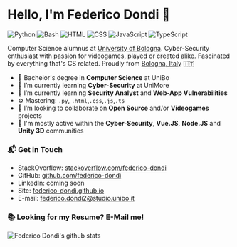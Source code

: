 # Hello, I'm Federico Dondi 👋

![Python](https://img.shields.io/badge/Python-Intermediate-yellow)
![Bash](https://img.shields.io/badge/Bash-Intermediate-black)
![HTML](https://img.shields.io/badge/HTML-Expert-orange)
![CSS](https://img.shields.io/badge/CSS-Expert-blue)
![JavaScript](https://img.shields.io/badge/JavaScript-Expert-yellow)
![TypeScript](https://img.shields.io/badge/TypeScript-Intermediate-lightgrey)

Computer Science alumnus at [University of Bologna](https://www.unibo.it/en). Cyber-Security enthusiast with passion for videogames, played or created alike. Fascinated by everything that's CS related. Proudly from [Bologna, Italy](https://g.page/Due-Torri-Bologna?share) 🇮🇹

- 🔭 Bachelor's degree in **Computer Science** at UniBo
- 🌱 I’m currently learning **Cyber-Security** at UniMore
- 🌱 I’m currently learning **Security Analyst** and **Web-App Vulnerabilities**
- ⚙️ Mastering: `.py`, `.html`,`.css`,`.js`,`.ts`
- 👯 I’m looking to collaborate on **Open Source** and/or **Videogames** projects
- 💬 I'm mostly active within the **Cyber-Security**, **Vue.JS**, **Node.JS** and **Unity 3D** communities

### 📬 Get in Touch

- StackOverflow: [stackoverflow.com/federico-dondi][stackoverflow]
- GitHub: [github.com/federico-dondi][github]
- LinkedIn: coming soon
- Site: [federico-dondi.github.io][site]
- E-mail: federico.dondi2@studio.unibo.it

### 📚 Looking for my Resume? E-Mail me!

![Federico Dondi's github stats](https://github-readme-stats.vercel.app/api?username=federico-dondi&show_icons=true&hide_border=true)

[stackoverflow]: https://stackoverflow.com/users/13278024/federico-dondi
[github]: https://github.com/federico-dondi
[site]: https://federico-dondi.github.io
